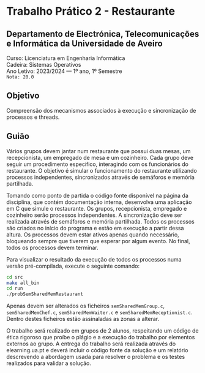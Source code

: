 # Trabalho Prático 2 - Restaurante

## Departamento de Electrónica, Telecomunicações e Informática da Universidade de Aveiro
Curso: Licenciatura em Engenharia Informática  
Cadeira: Sistemas Operativos  
Ano Letivo: 2023/2024 — 1º ano, 1º Semestre  
`Nota: 20.0`

## Objetivo

Compreensão dos mecanismos associados à execução e sincronização de processos e threads.

## Guião

Vários grupos devem jantar num restaurante que possui duas mesas, um recepcionista, um empregado de mesa e um cozinheiro. 
Cada grupo deve seguir um procedimento específico, interagindo com os funcionários do restaurante. O objetivo é simular 
o funcionamento do restaurante utilizando processos independentes, sincronizados através de semáforos e memória partilhada.

Tomando como ponto de partida o código fonte disponível na página da disciplina, que contém documentação interna, desenvolva 
uma aplicação em C que simule o restaurante. Os grupos, recepcionista, empregado e cozinheiro serão processos independentes. 
A sincronização deve ser realizada através de semáforos e memória partilhada. Todos os processos são criados no início do programa 
e estão em execução a partir dessa altura. Os processos devem estar ativos apenas quando necessário, bloqueando sempre que 
tiverem que esperar por algum evento. No final, todos os processos devem terminar.

Para visualizar o resultado da execução de todos os processos numa versão pré-compilada, execute o seguinte comando:
```bash
cd src
make all_bin
cd run
./probSemSharedMemRestaurant
```

Apenas devem ser alterados os ficheiros `semSharedMemGroup.c`, `semSharedMemChef.c`, `semSharedMemWaiter.c` e `semSharedMemReceptionist.c`. 
Dentro destes ficheiros estão assinaladas as zonas a alterar.

O trabalho será realizado em grupos de 2 alunos, respeitando um código de ética rigoroso que proíbe o plágio e a execução do trabalho por 
elementos externos ao grupo. A entrega do trabalho será realizada através do elearning.ua.pt e deverá incluir o código fonte da solução 
e um relatório descrevendo a abordagem usada para resolver o problema e os testes realizados para validar a solução.
